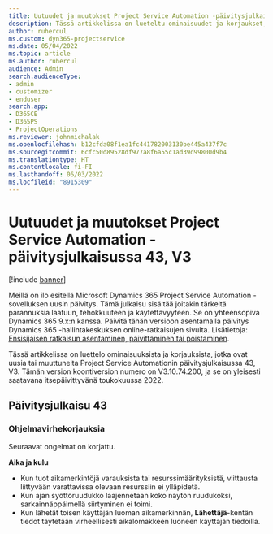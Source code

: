 ```yaml
---
title: Uutuudet ja muutokset Project Service Automation -päivitysjulkaisussa 43, V3
description: Tässä artikkelissa on lueteltu ominaisuudet ja korjaukset, jotka ovat saatavissa Microsoft Dynamics 365 Project Service Automation -päivitysjulkaisussa 43, V3.
author: ruhercul
ms.custom: dyn365-projectservice
ms.date: 05/04/2022
ms.topic: article
ms.author: ruhercul
audience: Admin
search.audienceType:
- admin
- customizer
- enduser
search.app:
- D365CE
- D365PS
- ProjectOperations
ms.reviewer: johnmichalak
ms.openlocfilehash: b12cfda08f1ea1fc441782003130be445a437f7c
ms.sourcegitcommit: 6cfc50d89528df977a8f6a55c1ad39d99800d9b4
ms.translationtype: HT
ms.contentlocale: fi-FI
ms.lasthandoff: 06/03/2022
ms.locfileid: "8915309"
---
```

# <a name="whats-new-or-changed-in-project-service-automation-update-release-43-v3"></a>Uutuudet ja muutokset Project Service Automation -päivitysjulkaisussa 43, V3

[!include [banner](../includes/psa-now-project-operations.md)]

Meillä on ilo esitellä Microsoft Dynamics 365 Project Service Automation -sovelluksen uusin päivitys. Tämä julkaisu sisältää joitakin tärkeitä parannuksia laatuun, tehokkuuteen ja käytettävyyteen. Se on yhteensopiva Dynamics 365 9.x:n kanssa. Päivitä tähän versioon asentamalla päivitys Dynamics 365 -hallintakeskuksen online-ratkaisujen sivulta. Lisätietoja: [Ensisijaisen ratkaisun asentaminen, päivittäminen tai poistaminen](/power-platform/admin/install-remove-preferred-solution).

Tässä artikkelissa on luettelo ominaisuuksista ja korjauksista, jotka ovat uusia tai muuttuneita Project Service Automationin päivitysjulkaisussa 43, V3. Tämän version koontiversion numero on V3.10.74.200, ja se on yleisesti saatavana itsepäivittyvänä toukokuussa 2022.

## <a name="update-release-43"></a>Päivitysjulkaisu 43

### <a name="bug-fixes"></a>Ohjelmavirhekorjauksia

Seuraavat ongelmat on korjattu.


**Aika ja kulu**

- Kun tuot aikamerkintöjä varauksista tai resurssimäärityksistä, viittausta liittyvään varattavissa olevaan resurssiin ei ylläpidetä.
- Kun ajan syöttöruudukko laajennetaan koko näytön ruudukoksi, sarkainnäppäimellä siirtyminen ei toimi.
- Kun lähetät toisen käyttäjän luoman aikamerkinnän, **Lähettäjä**-kentän tiedot täytetään virheellisesti aikalomakkeen luoneen käyttäjän tiedoilla.
